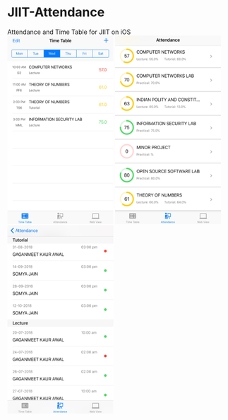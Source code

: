 # JIIT-Attendance
Attendance and Time Table for JIIT on iOS
<img src="/screenshots/IMG_E0483.JPG?raw=true" height="426" width="240">
<img src="/screenshots/IMG_E0482.JPG?raw=true" height="426" width="240">
<img src="/screenshots/IMG_E0481.JPG?raw=true" height="426" width="240">
